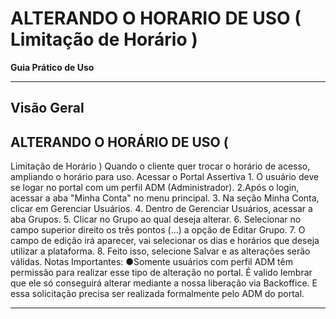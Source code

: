 # ALTERANDO O HORARIO DE USO ( Limitação de Horário )

**Guia Prático de Uso**

---

## Visão Geral

## ALTERANDO O HORÁRIO DE USO (

Limitação de Horário )
Quando o cliente quer trocar o horário de acesso, ampliando o horário para
uso.
Acessar o Portal Assertiva
   1.​ O usuário deve se logar no portal com um perfil ADM (Administrador).
   2.​ Após o login, acessar a aba "Minha Conta" no menu principal.
   3.​ Na seção Minha Conta, clicar em Gerenciar Usuários.
   4.​ Dentro de Gerenciar Usuários, acessar a aba Grupos.
   5.​ Clicar no Grupo ao qual deseja alterar.
   6.​ Selecionar no campo superior direito os três pontos (...) a opção de Editar
Grupo.
   7.​ O campo de edição irá aparecer, vai selecionar os dias e horários que
deseja utilizar a plataforma.
   8.​ Feito isso, selecione Salvar e as alterações serão válidas.
Notas Importantes:
   ●​ Somente usuários com perfil ADM têm permissão para realizar esse tipo de
alteração no portal. É valido lembrar que ele só conseguirá alterar mediante
a nossa liberação via Backoffice. E essa solicitação precisa ser realizada
formalmente pelo ADM do portal.

---

